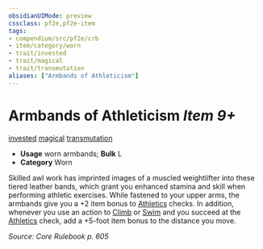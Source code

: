 ```yaml
---
obsidianUIMode: preview
cssclass: pf2e,pf2e-item
tags:
- compendium/src/pf2e/crb
- item/category/worn
- trait/invested
- trait/magical
- trait/transmutation
aliases: ["Armbands of Athleticism"]
---
```

# Armbands of Athleticism *Item 9+*  
[invested](../../../rules/traits/invested.md)  [magical](../../../rules/traits/magical.md)  [transmutation](../../../rules/traits/transmutation.md)  

- **Usage** worn armbands; **Bulk** L
- **Category** Worn

Skilled awl work has imprinted images of a muscled weightlifter into these tiered leather bands, which grant you enhanced stamina and skill when performing athletic exercises. While fastened to your upper arms, the armbands give you a +2 item bonus to [Athletics](../../skills.md#Athletics) checks. In addition, whenever you use an action to [Climb](../../../rules/actions/climb.md) or [Swim](../../../rules/actions/swim.md) and you succeed at the [Athletics](../../skills.md#Athletics) check, add a +5-foot item bonus to the distance you move.

*Source: Core Rulebook p. 605*